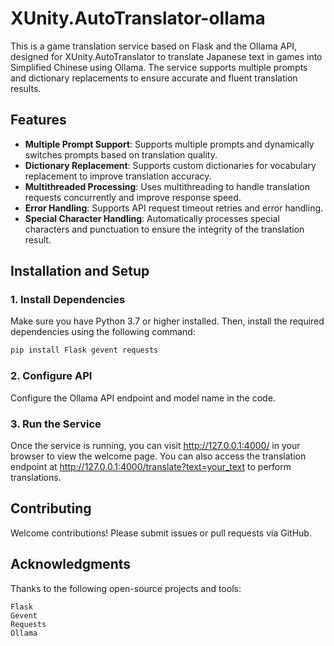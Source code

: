 # XUnity.AutoTranslator-ollama

This is a game translation service based on Flask and the Ollama API, designed for XUnity.AutoTranslator to translate Japanese text in games into Simplified Chinese using Ollama. The service supports multiple prompts and dictionary replacements to ensure accurate and fluent translation results.

## Features

- **Multiple Prompt Support**: Supports multiple prompts and dynamically switches prompts based on translation quality.
- **Dictionary Replacement**: Supports custom dictionaries for vocabulary replacement to improve translation accuracy.
- **Multithreaded Processing**: Uses multithreading to handle translation requests concurrently and improve response speed.
- **Error Handling**: Supports API request timeout retries and error handling.
- **Special Character Handling**: Automatically processes special characters and punctuation to ensure the integrity of the translation result.

## Installation and Setup

### 1. Install Dependencies

Make sure you have Python 3.7 or higher installed. Then, install the required dependencies using the following command:

```bash
pip install Flask gevent requests
```

### 2. Configure API

Configure the Ollama API endpoint and model name in the code.

### 3. Run the Service

Once the service is running, you can visit http://127.0.0.1:4000/ in your browser to view the welcome page. You can also access the translation endpoint at http://127.0.0.1:4000/translate?text=your_text to perform translations.

## Contributing
Welcome contributions! Please submit issues or pull requests via GitHub.

## Acknowledgments
Thanks to the following open-source projects and tools:
```
Flask
Gevent
Requests
Ollama
```